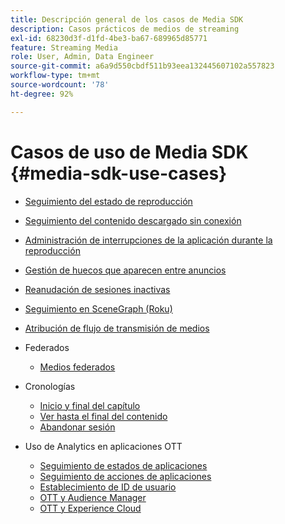 ```yaml
---
title: Descripción general de los casos de Media SDK
description: Casos prácticos de medios de streaming
exl-id: 68230d3f-d1fd-4be3-ba67-689965d85771
feature: Streaming Media
role: User, Admin, Data Engineer
source-git-commit: a6a9d550cbdf511b93eea132445607102a557823
workflow-type: tm+mt
source-wordcount: '78'
ht-degree: 92%

---
```


# Casos de uso de Media SDK {#media-sdk-use-cases}

* [Seguimiento del estado de reproducción](/help/use-cases/player-state-tracking/player-state-overview.md)
* [Seguimiento del contenido descargado sin conexión](/help/use-cases/track-downloaded-content.md)
* [Administración de interrupciones de la aplicación durante la reproducción](/help/use-cases/cookbook/app-interrupts.md)
* [Gestión de huecos que aparecen entre anuncios](/help/use-cases/cookbook/fix-ad-play-ad.md)
* [Reanudación de sesiones inactivas](/help/use-cases/cookbook/resuming-inactive.md)
* [Seguimiento en SceneGraph (Roku)](/help/use-cases/cookbook/sdk-track-scenegraph.md)
* [Atribución de flujo de transmisión de medios](/help/use-cases/media-analytics-cookbook/media-dimensions.md)

* Federados
   * [Medios federados](/help/use-cases/federated-media.md)

* Cronologías
   * [Inicio y final del capítulo](/help/use-cases/timelines/chapter-start-end.md)
   * [Ver hasta el final del contenido](/help/use-cases/timelines/view-to-end-of-content.md)
   * [Abandonar sesión](/help/use-cases/timelines/user-abandons-session.md)

* Uso de Analytics en aplicaciones OTT
   * [Seguimiento de estados de aplicaciones](/help/use-cases/analytics-with-ott/track-app-states.md)
   * [Seguimiento de acciones de aplicaciones](/help/use-cases/analytics-with-ott/track-app-actions.md)
   * [Establecimiento de ID de usuario](/help/use-cases/analytics-with-ott/set-user-ids.md)
   * [OTT y Audience Manager ](/help/use-cases/analytics-with-ott/ott-am.md)
   * [OTT y Experience Cloud ](/help/use-cases/analytics-with-ott/ott-experience-cloud.md)
